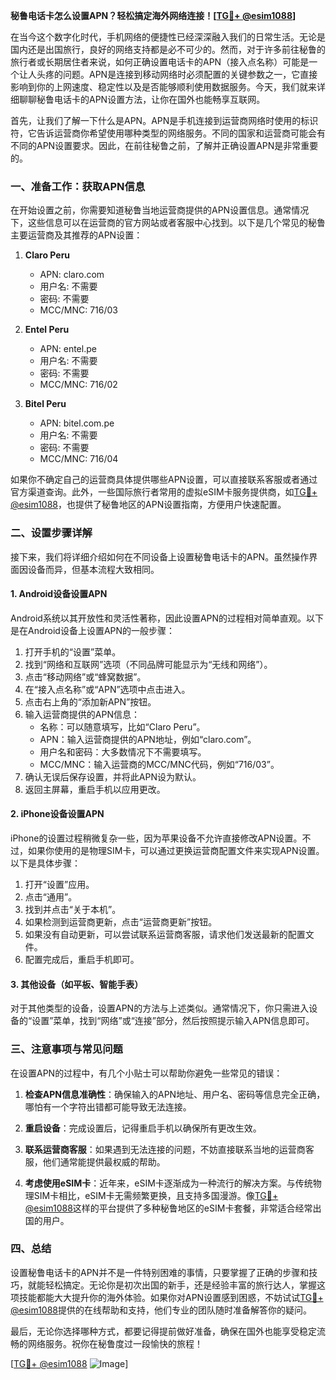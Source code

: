 **秘鲁电话卡怎么设置APN？轻松搞定海外网络连接！[[TG💪+ @esim1088](https://t.me/s/esim1088)]**

在当今这个数字化时代，手机网络的便捷性已经深深融入我们的日常生活。无论是国内还是出国旅行，良好的网络支持都是必不可少的。然而，对于许多前往秘鲁的旅行者或长期居住者来说，如何正确设置电话卡的APN（接入点名称）可能是一个让人头疼的问题。APN是连接到移动网络时必须配置的关键参数之一，它直接影响到你的上网速度、稳定性以及是否能够顺利使用数据服务。今天，我们就来详细聊聊秘鲁电话卡的APN设置方法，让你在国外也能畅享互联网。

首先，让我们了解一下什么是APN。APN是手机连接到运营商网络时使用的标识符，它告诉运营商你希望使用哪种类型的网络服务。不同的国家和运营商可能会有不同的APN设置要求。因此，在前往秘鲁之前，了解并正确设置APN是非常重要的。

### **一、准备工作：获取APN信息**
在开始设置之前，你需要知道秘鲁当地运营商提供的APN设置信息。通常情况下，这些信息可以在运营商的官方网站或者客服中心找到。以下是几个常见的秘鲁主要运营商及其推荐的APN设置：

1. **Claro Peru**
   - APN: claro.com
   - 用户名: 不需要
   - 密码: 不需要
   - MCC/MNC: 716/03

2. **Entel Peru**
   - APN: entel.pe
   - 用户名: 不需要
   - 密码: 不需要
   - MCC/MNC: 716/02

3. **Bitel Peru**
   - APN: bitel.com.pe
   - 用户名: 不需要
   - 密码: 不需要
   - MCC/MNC: 716/04

如果你不确定自己的运营商具体提供哪些APN设置，可以直接联系客服或者通过官方渠道查询。此外，一些国际旅行者常用的虚拟eSIM卡服务提供商，如[TG💪+ @esim1088](https://t.me/s/esim1088)，也提供了秘鲁地区的APN设置指南，方便用户快速配置。

### **二、设置步骤详解**
接下来，我们将详细介绍如何在不同设备上设置秘鲁电话卡的APN。虽然操作界面因设备而异，但基本流程大致相同。

#### **1. Android设备设置APN**
Android系统以其开放性和灵活性著称，因此设置APN的过程相对简单直观。以下是在Android设备上设置APN的一般步骤：

1. 打开手机的“设置”菜单。
2. 找到“网络和互联网”选项（不同品牌可能显示为“无线和网络”）。
3. 点击“移动网络”或“蜂窝数据”。
4. 在“接入点名称”或“APN”选项中点击进入。
5. 点击右上角的“添加新APN”按钮。
6. 输入运营商提供的APN信息：
   - 名称：可以随意填写，比如“Claro Peru”。
   - APN：输入运营商提供的APN地址，例如“claro.com”。
   - 用户名和密码：大多数情况下不需要填写。
   - MCC/MNC：输入运营商的MCC/MNC代码，例如“716/03”。
7. 确认无误后保存设置，并将此APN设为默认。
8. 返回主屏幕，重启手机以应用更改。

#### **2. iPhone设备设置APN**
iPhone的设置过程稍微复杂一些，因为苹果设备不允许直接修改APN设置。不过，如果你使用的是物理SIM卡，可以通过更换运营商配置文件来实现APN设置。以下是具体步骤：

1. 打开“设置”应用。
2. 点击“通用”。
3. 找到并点击“关于本机”。
4. 如果检测到运营商更新，点击“运营商更新”按钮。
5. 如果没有自动更新，可以尝试联系运营商客服，请求他们发送最新的配置文件。
6. 配置完成后，重启手机即可。

#### **3. 其他设备（如平板、智能手表）**
对于其他类型的设备，设置APN的方法与上述类似。通常情况下，你只需进入设备的“设置”菜单，找到“网络”或“连接”部分，然后按照提示输入APN信息即可。

### **三、注意事项与常见问题**
在设置APN的过程中，有几个小贴士可以帮助你避免一些常见的错误：

1. **检查APN信息准确性**：确保输入的APN地址、用户名、密码等信息完全正确，哪怕有一个字符出错都可能导致无法连接。
   
2. **重启设备**：完成设置后，记得重启手机以确保所有更改生效。

3. **联系运营商客服**：如果遇到无法连接的问题，不妨直接联系当地的运营商客服，他们通常能提供最权威的帮助。

4. **考虑使用eSIM卡**：近年来，eSIM卡逐渐成为一种流行的解决方案。与传统物理SIM卡相比，eSIM卡无需频繁更换，且支持多国漫游。像[TG💪+ @esim1088](https://t.me/s/esim1088)这样的平台提供了多种秘鲁地区的eSIM卡套餐，非常适合经常出国的用户。

### **四、总结**
设置秘鲁电话卡的APN并不是一件特别困难的事情，只要掌握了正确的步骤和技巧，就能轻松搞定。无论你是初次出国的新手，还是经验丰富的旅行达人，掌握这项技能都能大大提升你的海外体验。如果你对APN设置感到困惑，不妨试试[TG💪+ @esim1088](https://t.me/s/esim1088)提供的在线帮助和支持，他们专业的团队随时准备解答你的疑问。

最后，无论你选择哪种方式，都要记得提前做好准备，确保在国外也能享受稳定流畅的网络服务。祝你在秘鲁度过一段愉快的旅程！

[[TG💪+ @esim1088](https://t.me/s/esim1088) ![Image](https://i.postimg.cc/4NQfJmqS/Snipaste-2025-05-13-00-14-12.png)]